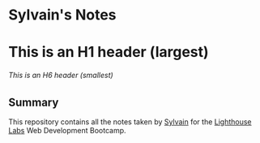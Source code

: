 # Sylvain's Notes 
# This is an H1 header (largest)
###### This is an H6 header (smallest)

## Summary

This repository contains all the notes taken by [Sylvain](https://github.com/SylvainJunca) for the [Lighthouse Labs](https://lighthouselabs.ca/) Web Development Bootcamp.

